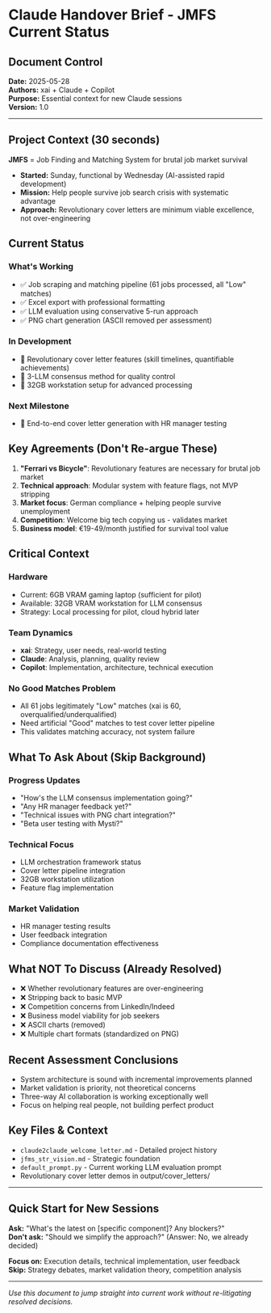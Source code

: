# Claude Handover Brief - JMFS Current Status

## Document Control
**Date:** 2025-05-28  
**Authors:** xai + Claude + Copilot  
**Purpose:** Essential context for new Claude sessions  
**Version:** 1.0  

---

## Project Context (30 seconds)

**JMFS** = Job Finding and Matching System for brutal job market survival
- **Started:** Sunday, functional by Wednesday (AI-assisted rapid development)
- **Mission:** Help people survive job search crisis with systematic advantage
- **Approach:** Revolutionary cover letters are minimum viable excellence, not over-engineering

## Current Status

### **What's Working**
- ✅ Job scraping and matching pipeline (61 jobs processed, all "Low" matches)
- ✅ Excel export with professional formatting
- ✅ LLM evaluation using conservative 5-run approach
- ✅ PNG chart generation (ASCII removed per assessment)

### **In Development**
- 🔄 Revolutionary cover letter features (skill timelines, quantifiable achievements)
- 🔄 3-LLM consensus method for quality control
- 🔄 32GB workstation setup for advanced processing

### **Next Milestone**
- 🎯 End-to-end cover letter generation with HR manager testing

## Key Agreements (Don't Re-argue These)

1. **"Ferrari vs Bicycle"**: Revolutionary features are necessary for brutal job market
2. **Technical approach**: Modular system with feature flags, not MVP stripping
3. **Market focus**: German compliance + helping people survive unemployment
4. **Competition**: Welcome big tech copying us - validates market
5. **Business model**: €19-49/month justified for survival tool value

## Critical Context

### **Hardware**
- Current: 6GB VRAM gaming laptop (sufficient for pilot)
- Available: 32GB VRAM workstation for LLM consensus
- Strategy: Local processing for pilot, cloud hybrid later

### **Team Dynamics**
- **xai**: Strategy, user needs, real-world testing
- **Claude**: Analysis, planning, quality review
- **Copilot**: Implementation, architecture, technical execution

### **No Good Matches Problem**
- All 61 jobs legitimately "Low" matches (xai is 60, overqualified/underqualified)
- Need artificial "Good" matches to test cover letter pipeline
- This validates matching accuracy, not system failure

## What To Ask About (Skip Background)

### **Progress Updates**
- "How's the LLM consensus implementation going?"
- "Any HR manager feedback yet?"
- "Technical issues with PNG chart integration?"
- "Beta user testing with Mysti?"

### **Technical Focus**
- LLM orchestration framework status
- Cover letter pipeline integration
- 32GB workstation utilization
- Feature flag implementation

### **Market Validation**
- HR manager testing results
- User feedback integration
- Compliance documentation effectiveness

## What NOT To Discuss (Already Resolved)

- ❌ Whether revolutionary features are over-engineering
- ❌ Stripping back to basic MVP
- ❌ Competition concerns from LinkedIn/Indeed
- ❌ Business model viability for job seekers
- ❌ ASCII charts (removed)
- ❌ Multiple chart formats (standardized on PNG)

## Recent Assessment Conclusions

- System architecture is sound with incremental improvements planned
- Market validation is priority, not theoretical concerns
- Three-way AI collaboration is working exceptionally well
- Focus on helping real people, not building perfect product

## Key Files & Context

- `claude2claude_welcome_letter.md` - Detailed project history
- `jfms_str_vision.md` - Strategic foundation
- `default_prompt.py` - Current working LLM evaluation prompt
- Revolutionary cover letter demos in output/cover_letters/

---

## Quick Start for New Sessions

**Ask:** "What's the latest on [specific component]? Any blockers?"  
**Don't ask:** "Should we simplify the approach?" (Answer: No, we already decided)

**Focus on:** Execution details, technical implementation, user feedback  
**Skip:** Strategy debates, market validation theory, competition analysis

---

*Use this document to jump straight into current work without re-litigating resolved decisions.*